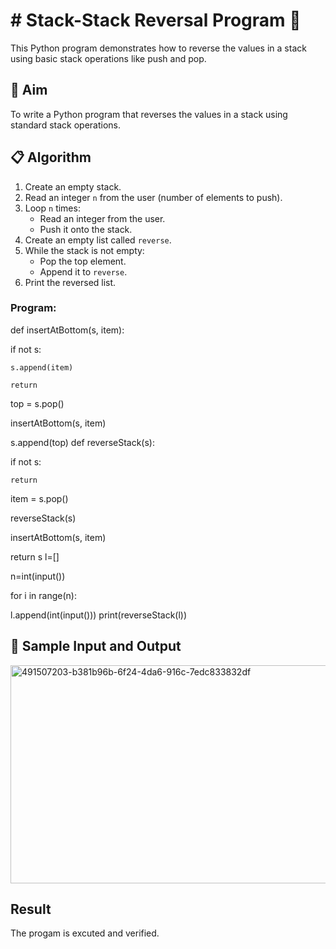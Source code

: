 # # Stack-Stack Reversal Program 🔁

This Python program demonstrates how to reverse the values in a stack using basic stack operations like push and pop.

## 🎯 Aim

To write a Python program that reverses the values in a stack using standard stack operations.

## 📋 Algorithm

1. Create an empty stack.
2. Read an integer `n` from the user (number of elements to push).
3. Loop `n` times:
   - Read an integer from the user.
   - Push it onto the stack.
4. Create an empty list called `reverse`.
5. While the stack is not empty:
   - Pop the top element.
   - Append it to `reverse`.
6. Print the reversed list.


### Program:
def insertAtBottom(s, item):

if not s:

    s.append(item)
    
    return

top = s.pop()

insertAtBottom(s, item)

s.append(top)
def reverseStack(s):

if not s:

    return

item = s.pop()

reverseStack(s)

insertAtBottom(s, item)

return s
l=[]

n=int(input())

for i in range(n):

l.append(int(input()))
print(reverseStack(l))

## 🧪 Sample Input and Output
<img width="739" height="349" alt="491507203-b381b96b-6f24-4da6-916c-7edc833832df" src="https://github.com/user-attachments/assets/75f2615e-4a1f-40a5-a210-d32f5e66b22b" />


## Result
The progam is excuted and verified.


